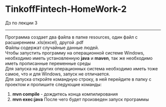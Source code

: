 # TinkoffFintech-HomeWork-2
Дз по лекции 3  
***
Программа создает два файла в папке resources, один файл с расширением .xls(excel), другой .pdf  
Файлы содержат случайные данные людей.  
Чтобы запустить программу на операционной системе Windows, необходимо иметь установленную **java** и **maven**, так же необходимо иметь прописанные переменные среды  
Для запуска на других операционных система необходимо иметь тоже самое, что и для Windows, запуск не отличается.  
Для запуска откройте командную строку, в ней перейдите в папку с проектом и пропишите следующие команды:
1) **mvn compile**   - дождитесь конца компилирования
2) **mvn exec:java**
После чего будет произведен запуск программы